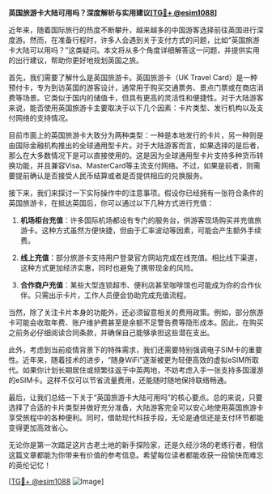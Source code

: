 **英国旅游卡大陆可用吗？深度解析与实用建议[[TG💪+ @esim1088](https://t.me/s/esim1088)]**

近年来，随着国际旅行的热度不断攀升，越来越多的中国游客选择前往英国进行深度游。然而，在准备行程时，许多人会遇到关于支付方式的问题，比如“英国旅游卡大陆可以用吗？”这类疑问。本文将从多个角度详细解答这一问题，并提供实用的出行建议，帮助你更好地规划英国之旅。

首先，我们需要了解什么是英国旅游卡。英国旅游卡（UK Travel Card）是一种预付卡，专为到访英国的游客设计，通常用于购买交通票务、景点门票或在商店消费等场景。它类似于国内的储值卡，但具有更高的灵活性和便捷性。对于大陆游客来说，能否使用英国旅游卡主要取决于以下几个因素：卡片类型、发行机构以及支付网络的支持情况。

目前市面上的英国旅游卡大致分为两种类型：一种是本地发行的卡片，另一种则是由国际金融机构推出的全球通用型卡片。对于大陆游客而言，如果选择的是后者，那么在大多数情况下是可以直接使用的。这是因为全球通用型卡片支持多种货币转换功能，并且兼容Visa、MasterCard等主流支付网络。不过，如果是前者，则需要提前确认是否接受人民币结算或者是否提供相应的兑换服务。

接下来，我们来探讨一下实际操作中的注意事项。假设你已经拥有一张符合条件的英国旅游卡，在抵达英国后，你可以通过以下几种方式进行充值：

1. **机场柜台充值**：许多国际机场都设有专门的服务台，供游客现场购买并充值旅游卡。这种方式虽然方便快捷，但由于汇率波动等因素，可能会产生额外手续费。
   
2. **线上充值**：部分旅游卡支持用户登录官方网站完成在线充值。相比线下渠道，这种方式更加经济实惠，同时也避免了携带现金的风险。

3. **合作商户充值**：某些大型连锁超市、便利店甚至咖啡馆也可能成为你的合作伙伴。只需出示卡片，工作人员便会协助完成充值流程。

当然，除了关注卡片本身的功能外，还必须留意相关的费用政策。例如，部分旅游卡可能会收取年费、账户维护费甚至是余额不足警告费等隐形成本。因此，在购买之前务必仔细阅读合同条款，并确保自己能够承担这些潜在支出。

此外，考虑到当前疫情背景下的特殊需求，我们还需要特别强调电子SIM卡的重要性。近年来，随着技术的进步，“随身WiFi”逐渐被更为轻便高效的虚拟eSIM所取代。如果你计划长期居住或频繁往返于中英两地，不妨考虑入手一张支持多国漫游的eSIM卡。这样不仅可以节省流量费用，还能随时随地保持联络畅通。

最后，让我们总结一下关于“英国旅游卡大陆可用吗”的核心要点。总的来说，只要选择了合适的卡片类型并做好充分准备，大陆游客完全可以安心地使用英国旅游卡享受旅程中的各种便利。同时，借助现代科技手段，无论是通信还是支付环节都能变得更加高效省心。

无论你是第一次踏足这片古老土地的新手探险家，还是久经沙场的老练行者，相信这篇文章都能为你带来有价值的参考信息。希望每位读者都能收获一段愉快而难忘的英伦记忆！

[[TG💪+ @esim1088](https://t.me/s/esim1088) ![Image](https://i.postimg.cc/4NQfJmqS/Snipaste-2025-05-13-00-14-12.png)]